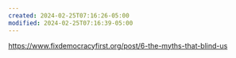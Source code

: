 ```yaml
---
created: 2024-02-25T07:16:26-05:00
modified: 2024-02-25T07:16:39-05:00
---
```


https://www.fixdemocracyfirst.org/post/6-the-myths-that-blind-us
